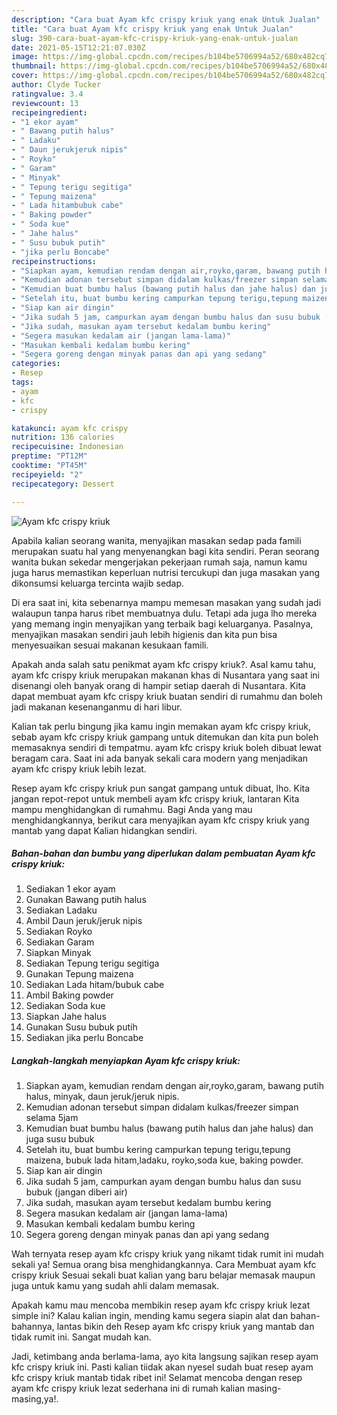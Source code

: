 ```yaml
---
description: "Cara buat Ayam kfc crispy kriuk yang enak Untuk Jualan"
title: "Cara buat Ayam kfc crispy kriuk yang enak Untuk Jualan"
slug: 390-cara-buat-ayam-kfc-crispy-kriuk-yang-enak-untuk-jualan
date: 2021-05-15T12:21:07.030Z
image: https://img-global.cpcdn.com/recipes/b104be5706994a52/680x482cq70/ayam-kfc-crispy-kriuk-foto-resep-utama.jpg
thumbnail: https://img-global.cpcdn.com/recipes/b104be5706994a52/680x482cq70/ayam-kfc-crispy-kriuk-foto-resep-utama.jpg
cover: https://img-global.cpcdn.com/recipes/b104be5706994a52/680x482cq70/ayam-kfc-crispy-kriuk-foto-resep-utama.jpg
author: Clyde Tucker
ratingvalue: 3.4
reviewcount: 13
recipeingredient:
- "1 ekor ayam"
- " Bawang putih halus"
- " Ladaku"
- " Daun jerukjeruk nipis"
- " Royko"
- " Garam"
- " Minyak"
- " Tepung terigu segitiga"
- " Tepung maizena"
- " Lada hitambubuk cabe"
- " Baking powder"
- " Soda kue"
- " Jahe halus"
- " Susu bubuk putih"
- "jika perlu Boncabe"
recipeinstructions:
- "Siapkan ayam, kemudian rendam dengan air,royko,garam, bawang putih halus, minyak, daun jeruk/jeruk nipis."
- "Kemudian adonan tersebut simpan didalam kulkas/freezer simpan selama 5jam"
- "Kemudian buat bumbu halus (bawang putih halus dan jahe halus) dan juga susu bubuk"
- "Setelah itu, buat bumbu kering campurkan tepung terigu,tepung maizena, bubuk lada hitam,ladaku, royko,soda kue, baking powder."
- "Siap kan air dingin"
- "Jika sudah 5 jam, campurkan ayam dengan bumbu halus dan susu bubuk (jangan diberi air)"
- "Jika sudah, masukan ayam tersebut kedalam bumbu kering"
- "Segera masukan kedalam air (jangan lama-lama)"
- "Masukan kembali kedalam bumbu kering"
- "Segera goreng dengan minyak panas dan api yang sedang"
categories:
- Resep
tags:
- ayam
- kfc
- crispy

katakunci: ayam kfc crispy 
nutrition: 136 calories
recipecuisine: Indonesian
preptime: "PT12M"
cooktime: "PT45M"
recipeyield: "2"
recipecategory: Dessert

---
```



![Ayam kfc crispy kriuk](https://img-global.cpcdn.com/recipes/b104be5706994a52/680x482cq70/ayam-kfc-crispy-kriuk-foto-resep-utama.jpg)

Apabila kalian seorang wanita, menyajikan masakan sedap pada famili merupakan suatu hal yang menyenangkan bagi kita sendiri. Peran seorang  wanita bukan sekedar mengerjakan pekerjaan rumah saja, namun kamu juga harus memastikan keperluan nutrisi tercukupi dan juga masakan yang dikonsumsi keluarga tercinta wajib sedap.

Di era  saat ini, kita sebenarnya mampu memesan masakan yang sudah jadi walaupun tanpa harus ribet membuatnya dulu. Tetapi ada juga lho mereka yang memang ingin menyajikan yang terbaik bagi keluarganya. Pasalnya, menyajikan masakan sendiri jauh lebih higienis dan kita pun bisa menyesuaikan sesuai makanan kesukaan famili. 



Apakah anda salah satu penikmat ayam kfc crispy kriuk?. Asal kamu tahu, ayam kfc crispy kriuk merupakan makanan khas di Nusantara yang saat ini disenangi oleh banyak orang di hampir setiap daerah di Nusantara. Kita dapat membuat ayam kfc crispy kriuk buatan sendiri di rumahmu dan boleh jadi makanan kesenanganmu di hari libur.

Kalian tak perlu bingung jika kamu ingin memakan ayam kfc crispy kriuk, sebab ayam kfc crispy kriuk gampang untuk ditemukan dan kita pun boleh memasaknya sendiri di tempatmu. ayam kfc crispy kriuk boleh dibuat lewat beragam cara. Saat ini ada banyak sekali cara modern yang menjadikan ayam kfc crispy kriuk lebih lezat.

Resep ayam kfc crispy kriuk pun sangat gampang untuk dibuat, lho. Kita jangan repot-repot untuk membeli ayam kfc crispy kriuk, lantaran Kita mampu menghidangkan di rumahmu. Bagi Anda yang mau menghidangkannya, berikut cara menyajikan ayam kfc crispy kriuk yang mantab yang dapat Kalian hidangkan sendiri.

<!--inarticleads1-->

##### Bahan-bahan dan bumbu yang diperlukan dalam pembuatan Ayam kfc crispy kriuk:

1. Sediakan 1 ekor ayam
1. Gunakan  Bawang putih halus
1. Sediakan  Ladaku
1. Ambil  Daun jeruk/jeruk nipis
1. Sediakan  Royko
1. Sediakan  Garam
1. Siapkan  Minyak
1. Sediakan  Tepung terigu segitiga
1. Gunakan  Tepung maizena
1. Sediakan  Lada hitam/bubuk cabe
1. Ambil  Baking powder
1. Sediakan  Soda kue
1. Siapkan  Jahe halus
1. Gunakan  Susu bubuk putih
1. Sediakan jika perlu Boncabe




<!--inarticleads2-->

##### Langkah-langkah menyiapkan Ayam kfc crispy kriuk:

1. Siapkan ayam, kemudian rendam dengan air,royko,garam, bawang putih halus, minyak, daun jeruk/jeruk nipis.
1. Kemudian adonan tersebut simpan didalam kulkas/freezer simpan selama 5jam
1. Kemudian buat bumbu halus (bawang putih halus dan jahe halus) dan juga susu bubuk
1. Setelah itu, buat bumbu kering campurkan tepung terigu,tepung maizena, bubuk lada hitam,ladaku, royko,soda kue, baking powder.
1. Siap kan air dingin
1. Jika sudah 5 jam, campurkan ayam dengan bumbu halus dan susu bubuk (jangan diberi air)
1. Jika sudah, masukan ayam tersebut kedalam bumbu kering
1. Segera masukan kedalam air (jangan lama-lama)
1. Masukan kembali kedalam bumbu kering
1. Segera goreng dengan minyak panas dan api yang sedang




Wah ternyata resep ayam kfc crispy kriuk yang nikamt tidak rumit ini mudah sekali ya! Semua orang bisa menghidangkannya. Cara Membuat ayam kfc crispy kriuk Sesuai sekali buat kalian yang baru belajar memasak maupun juga untuk kamu yang sudah ahli dalam memasak.

Apakah kamu mau mencoba membikin resep ayam kfc crispy kriuk lezat simple ini? Kalau kalian ingin, mending kamu segera siapin alat dan bahan-bahannya, lantas bikin deh Resep ayam kfc crispy kriuk yang mantab dan tidak rumit ini. Sangat mudah kan. 

Jadi, ketimbang anda berlama-lama, ayo kita langsung sajikan resep ayam kfc crispy kriuk ini. Pasti kalian tiidak akan nyesel sudah buat resep ayam kfc crispy kriuk mantab tidak ribet ini! Selamat mencoba dengan resep ayam kfc crispy kriuk lezat sederhana ini di rumah kalian masing-masing,ya!.

